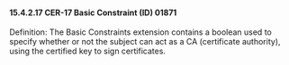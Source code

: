 #### 15.4.2.17 CER-17 Basic Constraint (ID) 01871

Definition: The Basic Constraints extension contains a boolean used to specify whether or not the subject can act as a CA (certificate authority), using the certified key to sign certificates.
